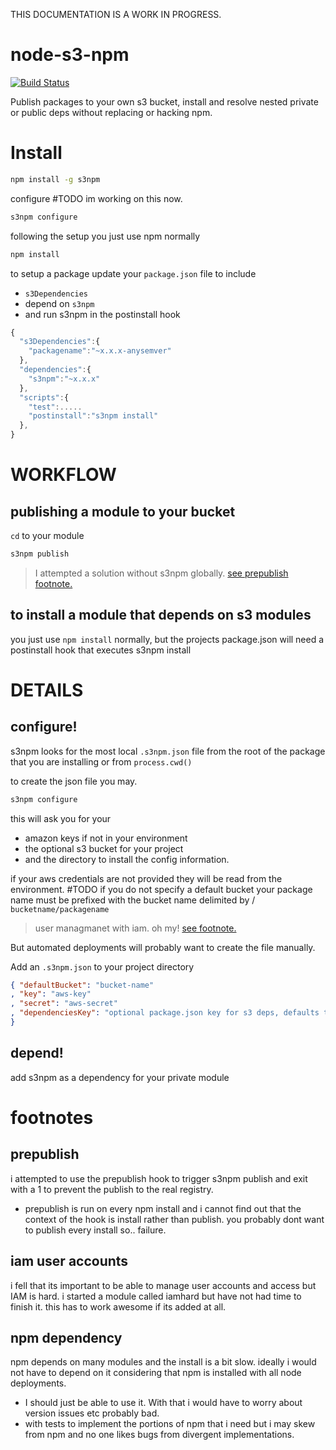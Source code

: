 THIS DOCUMENTATION IS A WORK IN PROGRESS.

node-s3-npm
===========

[![Build Status](https://travis-ci.org/soldair/node-s3-npm.png)](https://travis-ci.org/soldair/node-s3-npm)

Publish packages to your own s3 bucket, install and resolve nested private or public deps without replacing or hacking npm.


Install
======

``` sh
npm install -g s3npm
```

configure #TODO im working on this now.

```sh
s3npm configure
```

following the setup you just use npm normally
```sh
npm install
```
to setup a package update your `package.json` file to include 
  - `s3Dependencies`
  - depend on `s3npm`
  - and run s3npm in the postinstall hook

```js
{
  "s3Dependencies":{
    "packagename":"~x.x.x-anysemver"
  },
  "dependencies":{
    "s3npm":"~x.x.x"
  },
  "scripts":{
    "test":.....
    "postinstall":"s3npm install"
  },
}
```

WORKFLOW
========

publishing a module to your bucket
----------------------------------

`cd` to your module
```sh
s3npm publish
````
> I attempted a solution without s3npm globally. <a href="#prepublish">see prepublish footnote.</a>

to install a module that depends on s3 modules
----------------------------------------------

you just use `npm install` normally, but the projects package.json will need a postinstall hook that executes s3npm install
 

DETAILS
=======

configure!
----------

s3npm looks for the most local `.s3npm.json` file from the root of the package that you are installing or from `process.cwd()`

to create the json file you may.

```sh
s3npm configure
```
this will ask you for your 
  - amazon keys if not in your environment 
  - the optional s3 bucket for your project 
  - and the directory to install the config information. 

if your aws credentials are not provided they will be read from the environment. #TODO 
if you do not specify a default bucket your package name must be prefixed with the bucket name delimited by / `bucketname/packagename`

> user managmanet with iam. oh my! <a href="#iam">see footnote.</a>

But automated deployments will probably want to create the file manually.

Add an `.s3npm.json` to your project directory
``` json
{ "defaultBucket": "bucket-name"
, "key": "aws-key"
, "secret": "aws-secret"
, "dependenciesKey": "optional package.json key for s3 deps, defaults to 's3Dependencies'"
}
```

depend!
-------

add s3npm as a dependency for your private module




footnotes
=========

<a name="prepublish"></a>
prepublish
----------
i attempted to use the prepublish hook to trigger s3npm publish and exit with a 1 to prevent the publish to the real registry.
  - prepublish is run on every npm install and i cannot find out that the context of the hook is install rather than publish. you probably dont want to publish every install so.. failure. 

<a name="iam"></a>
iam user accounts
-----------------
i fell that its important to be able to manage user accounts and access but IAM is hard. i started a module called iamhard but have not had time to finish it. this has to work awesome if its added at all.

<a name="npmdep"></a>
npm dependency
--------------
npm depends on many modules and the install is a bit slow. ideally i would not have to depend on it considering that npm is installed with all node deployments. 
- I should just be able to use it. With that i would have to worry about version issues etc probably bad. 
- with tests to implement the portions of npm that i need but i may skew from npm and no one likes bugs from divergent implementations.



